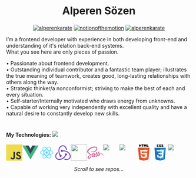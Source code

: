 <p align="center"> <h1 align="center"> Alperen Sözen </h1> </p>
<p align="center">
<a href="https://github.com/alperenkarate" target="_blank"><img align="center" src="https://cdn.jsdelivr.net/npm/simple-icons@3.0.1/icons/github.svg" alt="alperenkarate" height="20" width="20" /></a>
<a href="https://instagram.com/alperenszz" target="_blank"><img align="center" src="https://cdn.jsdelivr.net/npm/simple-icons@3.0.1/icons/instagram.svg" alt="notionofthemotion" height="20" width="20" /></a>
<a href="https://www.linkedin.com/in/alperenkarate/" target="_blank"><img align="center" src="https://cdn.jsdelivr.net/npm/simple-icons@3.0.1/icons/linkedin.svg" alt="alperenkarate" height="20" width="20" /></a>
</p>


I’m a frontend developer with experience in both developing front-end and understanding of it's relation back-end systems. 
</br>
What you see here are only pieces of passion.

• Passionate about frontend development.
</br>
• Outstanding individual contributor and a fantastic team player; illustrates the true meaning of teamwork, creates good, long-lasting relationships with others along the way.
</br>
• Strategic thinker/a nonconformist; striving to make the best of each and every situation.
</br>
• Self-starter/Internally motivated who draws energy from unknowns.
</br>
• Capable of working very independently with excellent quality and have a natural desire to constantly develop new skills. 

<p align="center"> <h1 align="center"></h1> </p>

<h4> My Technologies:  <img src="https://camo.githubusercontent.com/beb64ff21c883e318e4f5db5231c2ba4175705bea1c9249e82a41ab375db4f75/68747470733a2f2f6d65646961322e67697068792e636f6d2f6d656469612f51737347456d706b79454f684243623765312f67697068792e6769663f6369643d656366303565343761306e336769316266716e74716d6f62386739616964316f796a327772336473336d67373030626c267269643d67697068792e676966" width="30px" data-canonical-src="https://media2.giphy.com/media/QssGEmpkyEOhBCb7e1/giphy.gif?cid=ecf05e47a0n3gi1bfqntqmob8g9aid1oyj2wr3ds3mg700bl&amp;rid=giphy.gif" style="max-width: 100%;"></h4>
<div style="display:flex;"> 

<img height="44" width="44" src="https://raw.githubusercontent.com/github/explore/80688e429a7d4ef2fca1e82350fe8e3517d3494d/topics/javascript/javascript.png"/>
  <img height="44" width="44" src="https://raw.githubusercontent.com/github/explore/80688e429a7d4ef2fca1e82350fe8e3517d3494d/topics/vue/vue.png"/>
   <img height="44" width="44" src="https://raw.githubusercontent.com/github/explore/80688e429a7d4ef2fca1e82350fe8e3517d3494d/topics/react/react.png"/>
   <img height="44" width="44" src="https://raw.githubusercontent.com/github/explore/80688e429a7d4ef2fca1e82350fe8e3517d3494d/topics/redux/redux.png"/>
<img height="44" width="44"  lt="styled-components" src="https://raw.githubusercontent.com/styled-components/brand/master/styled-components.png" />
   <img height="44" width="44" src="https://raw.githubusercontent.com/github/explore/80688e429a7d4ef2fca1e82350fe8e3517d3494d/topics/sass/sass.png"/>
  <img width="44px" src="https://raw.githubusercontent.com/rahulbanerjee26/githubAboutMeGenerator/main/icons/bootstrap.svg"">
                                                                                                                            <img width="44px" src="https://raw.githubusercontent.com/rahulbanerjee26/githubAboutMeGenerator/main/icons/figma.svg" >
  <img height="44" width="44" src="https://raw.githubusercontent.com/github/explore/80688e429a7d4ef2fca1e82350fe8e3517d3494d/topics/html/html.png" />
<img height="44" width="44" src="https://raw.githubusercontent.com/github/explore/80688e429a7d4ef2fca1e82350fe8e3517d3494d/topics/css/css.png"/>
                                                                                                                                              <img width="44px"  src="https://raw.githubusercontent.com/rahulbanerjee26/githubAboutMeGenerator/main/icons/git.svg">
</div>

<p align="center">
  <i>Scroll to see repos...</i><br/>
</p>



<!--
**alperenkarate/alperenkarate** is a ✨ _special_ ✨ repository because its `README.md` (this file) appears on your GitHub profile.
<!--![TmAP8n236xqh75Q.png](https://i.loli.net/2020/09/17/rSHO2hoi7LVjTDX.jpg)
 You can edit this image in paint and host the image on https://sm.ms/ -->
